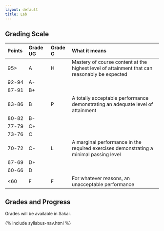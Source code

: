 ```yaml
---
layout: default
title: Lab
---
```


## Grading Scale

| Points&nbsp;| Grade UG&nbsp;| Grade G&nbsp;| What it means |  
|:------ |:----- |:----- |:------------- |  
| 95>    | A     | H     | Mastery of course content at the highest level of attainment that can reasonably be expected |  
| 92-94  | A-    | | |  
| 87-91  | B+    | | |  
| 83-86  | B     | P     | A totally acceptable performance demonstrating an adequate level of attainment |  
| 80-82  | B-    | | |   
| 77-79  | C+    | | |  
| 73-76  | C     | | |  
| 70-72  | C-    | L     | A marginal performance in the required exercises demonstrating a minimal passing level |  
| 67-69  | D+    | | |  
| 60-66  | D     | | |  
| \<60   | F     | F     | For whatever reasons, an unacceptable performance |  

## Grades and Progress

Grades will be available in Sakai.

{% include syllabus-nav.html %}